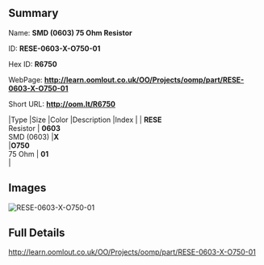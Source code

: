 

## Summary
 
Name: __SMD (0603) 75 Ohm Resistor__

ID: __RESE-0603-X-O750-01__

Hex ID: __R6750__

WebPage: __http://learn.oomlout.co.uk/OO/Projects/oomp/part/RESE-0603-X-O750-01__

Short URL: __http://oom.lt/R6750__


|Type   |Size   |Color   |Description   |Index   |
| __RESE__ <br>Resistor  | __0603__<br>SMD (0603)   |__X__<br>    |__O750__<br>75 Ohm    | __01__<br>  |


## Images
![RESE-0603-X-O750-01](http://oomlout.com/oomp-gen/parts/RESE-0603-X-O750-01/RESE-0603-X-O750-01_420.jpg)

## Full Details

 http://learn.oomlout.co.uk/OO/Projects/oomp/part/RESE-0603-X-O750-01

